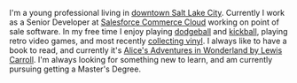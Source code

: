 I'm a young professional living in [downtown Salt Lake City](https://twitter.com/downtownslc). Currently I work as a Senior Developer at [Salesforce Commerce Cloud](https://twitter.com/commercecloud) working on point of sale software. In my free time I enjoy playing [dodgeball](/assets/dodgeball.jpg) and [kickball](/assets/kickball.jpg), playing retro video games, and most recently [collecting vinyl](/assets/vinyl.jpg). I always like to have a book to read, and currently it's [Alice's Adventures in Wonderland by Lewis Carroll](http://a.co/fRYfcJR). I'm always looking for something new to learn, and am currently pursuing getting a Master's Degree.
